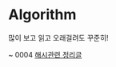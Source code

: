 # Algorithm


많이 보고 읽고 오래걸려도 꾸준히!

~ 0004 [해시관련 정리글](https://github.com/WonjeongPark/whatIThink/blob/master/About_Hash_Algorithm.md)
